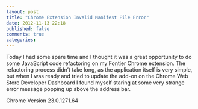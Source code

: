 ```yaml
---
layout: post
title: "Chrome Extension Invalid Manifest File Error"
date: 2012-11-13 22:18
published: false
comments: true
categories: 
---
```


Today I had some spare time and I thought it was a great opportunity to do some JavaScript code refactoring on my Fontier Chrome extension. The refactoring process didn’t take long, as the application itself is very simple, but when I was ready and tried to update the add-on on the Chrome Web Store Developer Dashboard I found myself staring at some very strange error message popping up above the address bar. 

Chrome Version 23.0.1271.64


